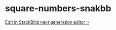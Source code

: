 # square-numbers-snakbb

[Edit in StackBlitz next generation editor ⚡️](https://stackblitz.com/~/github.com/estrella1245/square-numbers-snakbb)